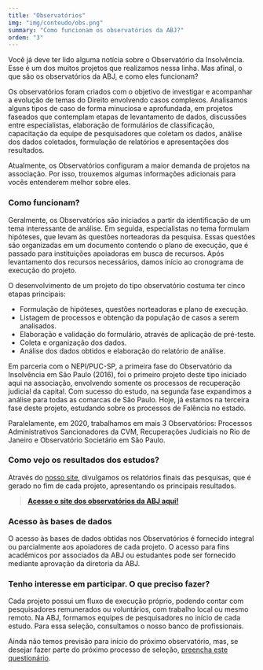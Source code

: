 ```yaml
---
title: "Observatórios"
img: "img/conteudo/obs.png"
summary: "Como funcionam os observatórios da ABJ?"
ordem: "3"
---
```


Você já deve ter lido alguma notícia sobre o Observatório da Insolvência. Esse é um dos muitos projetos que realizamos nessa linha. Mas afinal, o que são os observatórios da ABJ, e como eles funcionam?

Os observatórios foram criados com o objetivo de investigar e acompanhar a evolução de temas do Direito envolvendo casos complexos. Analisamos alguns tipos de caso de forma minuciosa e aprofundada, em projetos faseados que contemplam etapas de levantamento de dados, discussões entre especialistas, elaboração de formulários de classificação, capacitação da equipe de pesquisadores que coletam os dados, análise dos dados coletados, formulação de relatórios e apresentações dos resultados.

Atualmente, os Observatórios configuram a maior demanda de projetos na associação. Por isso, trouxemos algumas informações adicionais para vocês entenderem melhor sobre eles.

### Como funcionam?

Geralmente, os Observatórios são iniciados a partir da identificação de um tema interessante de análise. Em seguida, especialistas no tema formulam hipóteses, que levam às questões norteadoras da pesquisa. Essas questões são organizadas em um documento contendo o plano de execução, que é passado para instituições apoiadoras em busca de recursos. Após levantamento dos recursos necessários, damos início ao cronograma de execução do projeto.

O desenvolvimento de um projeto do tipo observatório costuma ter cinco etapas principais:

- Formulação de hipóteses, questões norteadoras e plano de execução.
- Listagem de processos e obtenção da população de casos a serem analisados.
- Elaboração e validação do formulário, através de aplicação de pré-teste.
- Coleta e organização dos dados.
- Análise dos dados obtidos e elaboração do relatório de análise.

Em parceria com o NEPI/PUC-SP, a primeira fase do Observatório da Insolvência em São Paulo (2016), foi o primeiro projeto deste tipo iniciado aqui na associação, envolvendo somente os processos de recuperação judicial da capital. Com sucesso do estudo, na segunda fase expandimos a análise para todas as comarcas de São Paulo. Hoje, já estamos na terceira fase deste projeto, estudando sobre os processos de Falência no estado.

Paralelamente, em 2020, trabalhamos em mais 3 Observatórios: Processos Administrativos Sancionadores da CVM, Recuperações Judiciais no Rio de Janeiro e Observatório Societário em São Paulo.

### Como vejo os resultados dos estudos?

Através do [nosso site](https://obs.abj.org.br), divulgamos os relatórios finais das pesquisas, que é gerado no fim de cada projeto, apresentando os principais resultados.

> [**Acesse o site dos observatórios da ABJ aqui!**](https://obs.abj.org.br)

### Acesso às bases de dados

O acesso às bases de dados obtidas nos Observatórios é fornecido integral ou parcialmente aos apoiadores de cada projeto. O acesso para fins acadêmicos por associados da ABJ ou estudantes pode ser fornecido mediante aprovação da diretoria da ABJ.

### Tenho interesse em participar. O que preciso fazer?

Cada projeto possui um fluxo de execução próprio, podendo contar com pesquisadores remunerados ou voluntários, com trabalho local ou mesmo remoto. Na ABJ, formamos equipes de pesquisadores no início de cada estudo. Para essa seleção, consultamos o nosso banco de profissionais. 

Ainda não temos previsão para início do próximo observatório, mas, se desejar fazer parte do próximo processo de seleção, [preencha este questionário](https://forms.gle/j4SZTHYyusQG9hDT7). 
